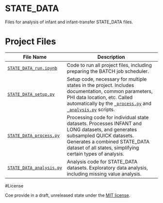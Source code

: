 # STATE_DATA 

Files for analysis of infant and infant-transfer STATE_DATA files.

# Project Files 

| File Name                  | Description |
|----------------------------|-------------|
| [`STATE_DATA_run.ipynb`](STATE_DATA_run.ipynb)  | Code to run all project files, including preparing the BATCH job scheduler. |
| [`STATE_DATA_setup.py`](STATE_DATA_setup.py)      | Setup code, necessary for multiple states in the project. Includes documentation, common parameters, PHI data location, etc. Called automatically by the [`_process.py`](STATE_DATA_process.py) and [`_analysis.py`](STATE_DATA_analysis.py) scripts. |
| [`STATE_DATA_process.py`](STATE_DATA_process.py) | Processing code for individual state datasets. Processes INFANT and LONG datasets, and generates subsampled QUICK datasets. Generates a combined STATE_DATA dataset of all states, simplifying certain types of analysis. |
| [`STATE_DATA_analysis.py`](STATE_DATA_analysis.py)   | Analysis code for STATE_DATA datasets. Exploratory data analysis, including missing value analysis. |

#License


Coe provide in a draft, unreleased state under the [MIT license](LICENSE).






